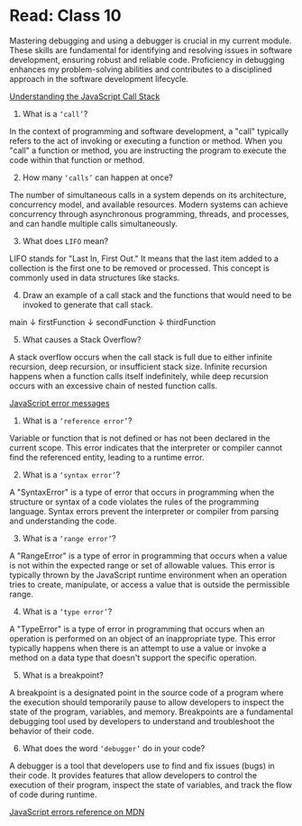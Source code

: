# Read: Class 10

Mastering debugging and using a debugger is crucial in my current module. These skills are fundamental for identifying and resolving issues in software development, ensuring robust and reliable code. Proficiency in debugging enhances my problem-solving abilities and contributes to a disciplined approach in the software development lifecycle.

[Understanding the JavaScript Call Stack](https://medium.freecodecamp.org/understanding-the-javascript-call-stack-861e41ae61d4)

1. What is a `‘call’`?

In the context of programming and software development, a "call" typically refers to the act of invoking or executing a function or method. When you "call" a function or method, you are instructing the program to execute the code within that function or method.

2. How many `‘calls’` can happen at once?

The number of simultaneous calls in a system depends on its architecture, concurrency model, and available resources. Modern systems can achieve concurrency through asynchronous programming, threads, and processes, and can handle multiple calls simultaneously. 

3. What does `LIFO` mean?

LIFO stands for "Last In, First Out." It means that the last item added to a collection is the first one to be removed or processed. This concept is commonly used in data structures like stacks.

4. Draw an example of a call stack and the functions that would need to be invoked to generate that call stack.

main
   ↓
firstFunction
   ↓
secondFunction
   ↓
thirdFunction

5. What causes a Stack Overflow?

A stack overflow occurs when the call stack is full due to either infinite recursion, deep recursion, or insufficient stack size. Infinite recursion happens when a function calls itself indefinitely, while deep recursion occurs with an excessive chain of nested function calls.

[JavaScript error messages](https://codeburst.io/javascript-error-messages-debugging-d23f84f0ae7chttps://codeburst.io/javascript-error-messages-debugging-d23f84f0ae7c)

1. What is a `‘reference error’`?

Variable or function that is not defined or has not been declared in the current scope. This error indicates that the interpreter or compiler cannot find the referenced entity, leading to a runtime error.

2. What is a `‘syntax error’`?

A "SyntaxError" is a type of error that occurs in programming when the structure or syntax of a code violates the rules of the programming language. Syntax errors prevent the interpreter or compiler from parsing and understanding the code.

3. What is a `‘range error’`?

A "RangeError" is a type of error in programming that occurs when a value is not within the expected range or set of allowable values. This error is typically thrown by the JavaScript runtime environment when an operation tries to create, manipulate, or access a value that is outside the permissible range.

4. What is a `‘type error’`?

A "TypeError" is a type of error in programming that occurs when an operation is performed on an object of an inappropriate type. This error typically happens when there is an attempt to use a value or invoke a method on a data type that doesn't support the specific operation.

5. What is a breakpoint?

A breakpoint is a designated point in the source code of a program where the execution should temporarily pause to allow developers to inspect the state of the program, variables, and memory. Breakpoints are a fundamental debugging tool used by developers to understand and troubleshoot the behavior of their code.

6. What does the word `‘debugger’` do in your code?

A debugger is a tool that developers use to find and fix issues (bugs) in their code. It provides features that allow developers to control the execution of their program, inspect the state of variables, and track the flow of code during runtime. 


[JavaScript errors reference on MDN](https://developer.mozilla.org/en-US/docs/Web/JavaScript/Reference/Errors)
